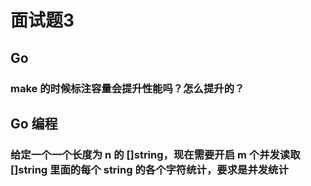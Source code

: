 # 面试题3

## Go

### make 的时候标注容量会提升性能吗？怎么提升的？ 


## Go 编程

### 给定一个一个长度为 n 的 []string，现在需要开启 m 个并发读取 []string 里面的每个 string 的各个字符统计，要求是并发统计

